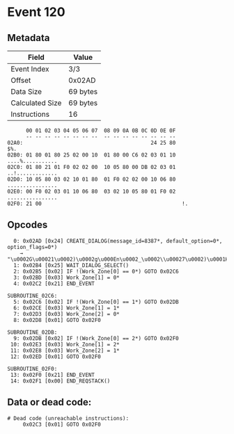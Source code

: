 # Event 120

## Metadata

| Field           | Value    |
|-----------------|----------|
| Event Index     | 3/3      |
| Offset          | 0x02AD   |
| Data Size       | 69 bytes |
| Calculated Size | 69 bytes |
| Instructions    | 16       |

```
      00 01 02 03 04 05 06 07  08 09 0A 0B 0C 0D 0E 0F
      -- -- -- -- -- -- -- --  -- -- -- -- -- -- -- --
02A0:                                         24 25 80               $%.
02B0: 01 80 01 80 25 02 00 10  01 80 00 C6 02 03 01 10  ....%...........
02C0: 01 80 21 01 F0 02 02 00  10 05 80 00 DB 02 03 01  ..!.............
02D0: 10 05 80 03 02 10 01 80  01 F0 02 02 00 10 06 80  ................
02E0: 00 F0 02 03 01 10 06 80  03 02 10 05 80 01 F0 02  ................
02F0: 21 00                                             !.              
```

## Opcodes

```
  0: 0x02AD [0x24] CREATE_DIALOG(message_id=8387*, default_option=0*, option_flags=0*)
    → "\u0002G\u00021\u0002)\u0002g\u000En\u0002_\u0002\\u00027\u0002)\u0001H\u0007\u000B\u0002b\u0002_\u0002i\u0007\u0003E\u0003B\u0003\u0013\u0003_\u0003X\u0002P\u0002P\u0007\u0003E\u0003B\u0003\u0013\u0003_\u0003X\u0002P\u0002Q\u007F1\u0000\u0007"
  1: 0x02B4 [0x25] WAIT_DIALOG_SELECT()
  2: 0x02B5 [0x02] IF !(Work_Zone[0] == 0*) GOTO 0x02C6
  3: 0x02BD [0x03] Work_Zone[1] = 0*
  4: 0x02C2 [0x21] END_EVENT

SUBROUTINE_02C6:
  5: 0x02C6 [0x02] IF !(Work_Zone[0] == 1*) GOTO 0x02DB
  6: 0x02CE [0x03] Work_Zone[1] = 1*
  7: 0x02D3 [0x03] Work_Zone[2] = 0*
  8: 0x02D8 [0x01] GOTO 0x02F0

SUBROUTINE_02DB:
  9: 0x02DB [0x02] IF !(Work_Zone[0] == 2*) GOTO 0x02F0
 10: 0x02E3 [0x03] Work_Zone[1] = 2*
 11: 0x02E8 [0x03] Work_Zone[2] = 1*
 12: 0x02ED [0x01] GOTO 0x02F0

SUBROUTINE_02F0:
 13: 0x02F0 [0x21] END_EVENT
 14: 0x02F1 [0x00] END_REQSTACK()
```

## Data or dead code:

```
# Dead code (unreachable instructions):
     0x02C3 [0x01] GOTO 0x02F0
```